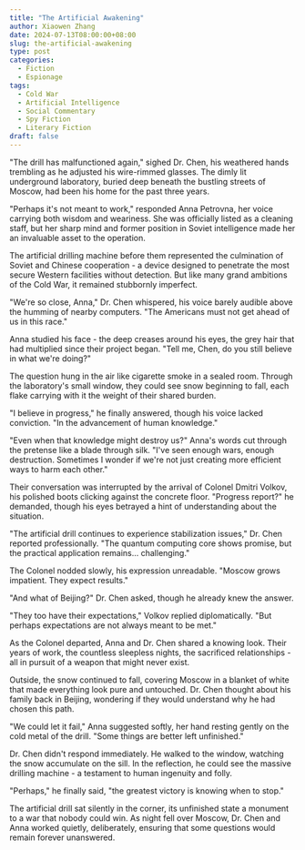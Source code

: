```yaml
---
title: "The Artificial Awakening"
author: Xiaowen Zhang
date: 2024-07-13T08:00:00+08:00
slug: the-artificial-awakening
type: post
categories:
  - Fiction
  - Espionage
tags:
  - Cold War
  - Artificial Intelligence
  - Social Commentary
  - Spy Fiction
  - Literary Fiction
draft: false
---
```


"The drill has malfunctioned again," sighed Dr. Chen, his weathered hands trembling as he adjusted his wire-rimmed glasses. The dimly lit underground laboratory, buried deep beneath the bustling streets of Moscow, had been his home for the past three years.

"Perhaps it's not meant to work," responded Anna Petrovna, her voice carrying both wisdom and weariness. She was officially listed as a cleaning staff, but her sharp mind and former position in Soviet intelligence made her an invaluable asset to the operation.

The artificial drilling machine before them represented the culmination of Soviet and Chinese cooperation - a device designed to penetrate the most secure Western facilities without detection. But like many grand ambitions of the Cold War, it remained stubbornly imperfect.

"We're so close, Anna," Dr. Chen whispered, his voice barely audible above the humming of nearby computers. "The Americans must not get ahead of us in this race."

Anna studied his face - the deep creases around his eyes, the grey hair that had multiplied since their project began. "Tell me, Chen, do you still believe in what we're doing?"

The question hung in the air like cigarette smoke in a sealed room. Through the laboratory's small window, they could see snow beginning to fall, each flake carrying with it the weight of their shared burden.

"I believe in progress," he finally answered, though his voice lacked conviction. "In the advancement of human knowledge."

"Even when that knowledge might destroy us?" Anna's words cut through the pretense like a blade through silk. "I've seen enough wars, enough destruction. Sometimes I wonder if we're not just creating more efficient ways to harm each other."

Their conversation was interrupted by the arrival of Colonel Dmitri Volkov, his polished boots clicking against the concrete floor. "Progress report?" he demanded, though his eyes betrayed a hint of understanding about the situation.

"The artificial drill continues to experience stabilization issues," Dr. Chen reported professionally. "The quantum computing core shows promise, but the practical application remains... challenging."

The Colonel nodded slowly, his expression unreadable. "Moscow grows impatient. They expect results."

"And what of Beijing?" Dr. Chen asked, though he already knew the answer.

"They too have their expectations," Volkov replied diplomatically. "But perhaps expectations are not always meant to be met."

As the Colonel departed, Anna and Dr. Chen shared a knowing look. Their years of work, the countless sleepless nights, the sacrificed relationships - all in pursuit of a weapon that might never exist.

Outside, the snow continued to fall, covering Moscow in a blanket of white that made everything look pure and untouched. Dr. Chen thought about his family back in Beijing, wondering if they would understand why he had chosen this path.

"We could let it fail," Anna suggested softly, her hand resting gently on the cold metal of the drill. "Some things are better left unfinished."

Dr. Chen didn't respond immediately. He walked to the window, watching the snow accumulate on the sill. In the reflection, he could see the massive drilling machine - a testament to human ingenuity and folly.

"Perhaps," he finally said, "the greatest victory is knowing when to stop."

The artificial drill sat silently in the corner, its unfinished state a monument to a war that nobody could win. As night fell over Moscow, Dr. Chen and Anna worked quietly, deliberately, ensuring that some questions would remain forever unanswered.